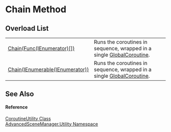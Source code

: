 # Chain Method


## Overload List
<table>
<tr>
<td><a href="M_AdvancedSceneManager_Utility_CoroutineUtility_Chain_1.md">Chain(Func(IEnumerator)[])</a></td>
<td>Runs the coroutines in sequence, wrapped in a single <a href="T_AdvancedSceneManager_Utility_GlobalCoroutine.md">GlobalCoroutine</a>.</td></tr>
<tr>
<td><a href="M_AdvancedSceneManager_Utility_CoroutineUtility_Chain.md">Chain(IEnumerable(IEnumerator))</a></td>
<td>Runs the coroutines in sequence, wrapped in a single <a href="T_AdvancedSceneManager_Utility_GlobalCoroutine.md">GlobalCoroutine</a>.</td></tr>
</table>

## See Also


#### Reference
<a href="T_AdvancedSceneManager_Utility_CoroutineUtility.md">CoroutineUtility Class</a>  
<a href="N_AdvancedSceneManager_Utility.md">AdvancedSceneManager.Utility Namespace</a>  
